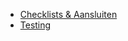<ul>
    <li><a href="checklists.html">Checklists &amp; Aansluiten</a></li>
    <li><a href="testing.html">Testing</a></li>
</ul>
